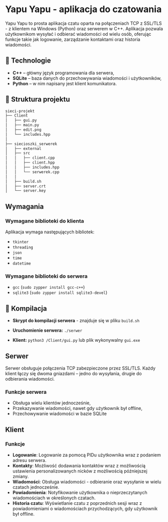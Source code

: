 # Yapu Yapu - aplikacja do czatowania

Yapu Yapu to prosta aplikacja czatu oparta na połączeniach TCP z SSL/TLS - z klientem na Windows (Python) oraz serwerem w C++.
Aplikacja pozwala użytkownikom wysyłać i odbierać wiadomości od wielu osób, oferując funkcje takie jak logowanie, zarządzanie kontaktami oraz historia wiadomości.



## 🔧 Technologie

- **C++** – główny język programowania dla serwera,
- **SQLite** – baza danych do przechowywania wiadomości i użytkowników,
- **Python** – w nim napisany jest klient komunikatora.

## 📁 Struktura projektu

```bash
sieci-projekt
├── Client
│   ├── gui.py
│   ├── main.py
│   ├── edit.png
│   └── includes.hpp
│ 
├── siecioszki_serwerek
│   ├── external
│   ├── src
│   │   ├── client.cpp
│   │   ├── client.hpp
│   │   ├── includes.hpp
│   │   └── serwerek.cpp
│   │ 
│   ├── build.sh
│   ├── server.crt
│   └── server.key
```
## Wymagania 
### Wymagane biblioteki do klienta
Aplikacja wymaga następujących bibliotek:
- `tkinter` 
- `threading`
- `json`
- `time`
- `datetime`

### Wymagane biblioteki do serwera
- `gcc` (```sudo zypper install gcc-c++```)
- `sqlite3` (```sudo zypper install sqlite3-devel```)
  
## 🔨 Kompilacja

- **Skrypt do kompilacji serwera** - znajduje się w pliku ```build.sh```

- **Uruchomienie serwera:**  ```./serwer```

- **Klient:** ```python3 /Client/gui.py``` lub plik wykonywalny `gui.exe`


## Serwer
Serwer obsługuje połączenia TCP zabezpieczone przez SSL/TLS.
Każdy klient łączy się dwoma gniazdami – jedno do wysyłania, drugie do odbierania wiadomości. 
### Funkcje serwera

- Obsługa wielu klientów jednocześnie,
- Przekazywanie wiadomości, nawet gdy użytkownik był offline,
- Przechowywanie wiadomości w bazie SQLite



## Klient

### Funkcje
- **Logowanie**: Logowanie za pomocą PIDu użytkownika wraz z podaniem adresu serwera.
- **Kontakty**: Możliwość dodawania kontaktów wraz z możliwością ustawienia personalizowanych nicków z możliwością późniejszej zmiany.
- **Wiadomości**: Obsługa wiadomości - odbieranie oraz wysyłanie w wielu czatach jednocześnie.
- **Powiadomienia**: Notyfikowanie użytkownika o nieprzeczytanych wiadomościach w określonych czatach.
- **Historia czatu**: Wyświetlanie czatu z poprzednich sesji wraz z powiadomieniami o wiadomościach przychodzących, gdy użytkownik był offline.


